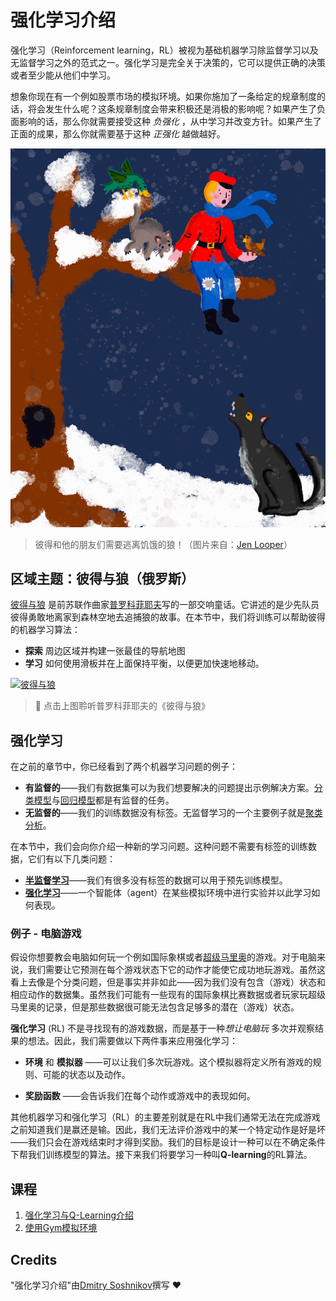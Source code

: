 # 强化学习介绍

强化学习（Reinforcement learning，RL）被视为基础机器学习除监督学习以及无监督学习之外的范式之一。强化学习是完全关于决策的，它可以提供正确的决策或者至少能从他们中学习。

想象你现在有一个例如股票市场的模拟环境。如果你施加了一条给定的规章制度的话，将会发生什么呢？这条规章制度会带来积极还是消极的影响呢？如果产生了负面影响的话，那么你就需要接受这种 _负强化_ ，从中学习并改变方针。如果产生了正面的成果，那么你就需要基于这种 _正强化_ 越做越好。

![彼得与狼](../images/peter.png)

> 彼得和他的朋友们需要逃离饥饿的狼！（图片来自：[Jen Looper](https://twitter.com/jenlooper)）

## 区域主题：彼得与狼（俄罗斯）

[彼得与狼](https://zh.wikipedia.org/wiki/%E5%BD%BC%E5%BE%97%E5%92%8C%E7%8B%BC) 是前苏联作曲家[普罗科菲耶夫](https://zh.wikipedia.org/wiki/%E8%B0%A2%E5%B0%94%E7%9B%96%C2%B7%E6%99%AE%E7%BD%97%E7%A7%91%E8%8F%B2%E8%80%B6%E5%A4%AB)写的一部交响童话。它讲述的是少先队员彼得勇敢地离家到森林空地去追捕狼的故事。在本节中，我们将训练可以帮助彼得的机器学习算法：

- **探索** 周边区域并构建一张最佳的导航地图
- **学习** 如何使用滑板并在上面保持平衡，以便更加快速地移动。

[![彼得与狼](https://img.youtube.com/vi/Fmi5zHg4QSM/0.jpg)](https://www.youtube.com/watch?v=Fmi5zHg4QSM)

> 🎥 点击上图聆听普罗科菲耶夫的《彼得与狼》

## 强化学习

在之前的章节中，你已经看到了两个机器学习问题的例子：

- **有监督的**——我们有数据集可以为我们想要解决的问题提出示例解决方案。[分类模型](../../4-Classification/README.md)与[回归模型](../../2-Regression/translations/README.zh-cn.md)都是有监督的任务。
- **无监督的**——我们的训练数据没有标签。无监督学习的一个主要例子就是[聚类分析](../../5-Clustering/README.md)。

在本节中，我们会向你介绍一种新的学习问题。这种问题不需要有标签的训练数据，它们有以下几类问题：

- **[半监督学习](https://wikipedia.org/wiki/Semi-supervised_learning)**——我们有很多没有标签的数据可以用于预先训练模型。
- **[强化学习](https://wikipedia.org/wiki/Reinforcement_learning)**——一个智能体（agent）在某些模拟环境中进行实验并以此学习如何表现。

### 例子 - 电脑游戏

假设你想要教会电脑如何玩一个例如国际象棋或者[超级马里奥](https://wikipedia.org/wiki/Super_Mario)的游戏。对于电脑来说，我们需要让它预测在每个游戏状态下它的动作才能使它成功地玩游戏。虽然这看上去像是个分类问题，但是事实并非如此——因为我们没有包含（游戏）状态和相应动作的数据集。虽然我们可能有一些现有的国际象棋比赛数据或者玩家玩超级马里奥的记录，但是那些数据很可能无法包含足够多的潜在（游戏）状态。

**强化学习** (RL) 不是寻找现有的游戏数据，而是基于一种*想让电脑玩* 多次并观察结果的想法。因此，我们需要做以下两件事来应用强化学习：

- **环境** 和 **模拟器** ——可以让我们多次玩游戏。这个模拟器将定义所有游戏的规则、可能的状态以及动作。

- **奖励函数** ——会告诉我们在每个动作或游戏中的表现如何。

其他机器学习和强化学习（RL）的主要差别就是在RL中我们通常无法在完成游戏之前知道我们是赢还是输。因此，我们无法评价游戏中的某一个特定动作是好是坏——我们只会在游戏结束时才得到奖励。我们的目标是设计一种可以在不确定条件下帮我们训练模型的算法。接下来我们将要学习一种叫**Q-learning**的RL算法。

## 课程

1. [强化学习与Q-Learning介绍](../1-QLearning/README.md)
2. [使用Gym模拟环境](../2-Gym/README.md)

## Credits

"强化学习介绍"由[Dmitry Soshnikov](http://soshnikov.com)撰写 ♥️ 
